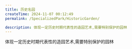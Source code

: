```yaml
---
title: 历史名园
createTime: 2024-11-07 00:12:49
permalink: /SpecializedPark/HistoricGarden/

description: 体现一定历史时期代表性的造园艺术,需要特别保护的园林
---
```


体现一定历史时期代表性的造园艺术,需要特别保护的园林
